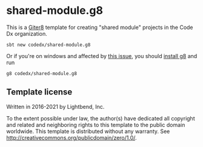 # shared-module.g8

This is a [Giter8][g8] template for creating "shared module" projects in the Code Dx organization.

```
sbt new codedx/shared-module.g8
```

Or if you're on windows and affected by [this issue][bug], you should [install g8][g8-install] and run

```
g8 codedx/shared-module.g8
```

Template license
----------------
Written in 2016-2021 by Lightbend, Inc.

To the extent possible under law, the author(s) have dedicated all copyright and related
and neighboring rights to this template to the public domain worldwide.
This template is distributed without any warranty. See <http://creativecommons.org/publicdomain/zero/1.0/>.

[g8]: http://www.foundweekends.org/giter8/
[bug]: https://github.com/playframework/play-scala-seed.g8/issues/56
[g8-install]: http://www.foundweekends.org/giter8/setup.html
